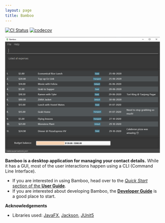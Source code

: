 ```yaml
---
layout: page
title: Bamboo
---
```


[![CI Status](https://github.com/AY2021S1-CS2103-W14-3/tp/workflows/Java%20CI/badge.svg)](https://github.com/AY2021S1-CS2103-W14-3/tp/actions)
[![codecov](https://codecov.io/gh/AY2021S1-CS2103-W14-3/tp/branch/master/graph/badge.svg)](https://codecov.io/gh/AY2021S1-CS2103-W14-3/tp)

![Ui](images/Ui.png)

**Bamboo is a desktop application for managing your contact details.** While it has a GUI, most of the user interactions happen using a CLI (Command Line Interface).

* If you are interested in using Bamboo, head over to the [_Quick Start_ section of the **User Guide**](UserGuide.html#quick-start).
* If you are interested about developing Bamboo, the [**Developer Guide**](DeveloperGuide.html) is a good place to start.


**Acknowledgements**

* Libraries used: [JavaFX](https://openjfx.io/), [Jackson](https://github.com/FasterXML/jackson), [JUnit5](https://github.com/junit-team/junit5)
